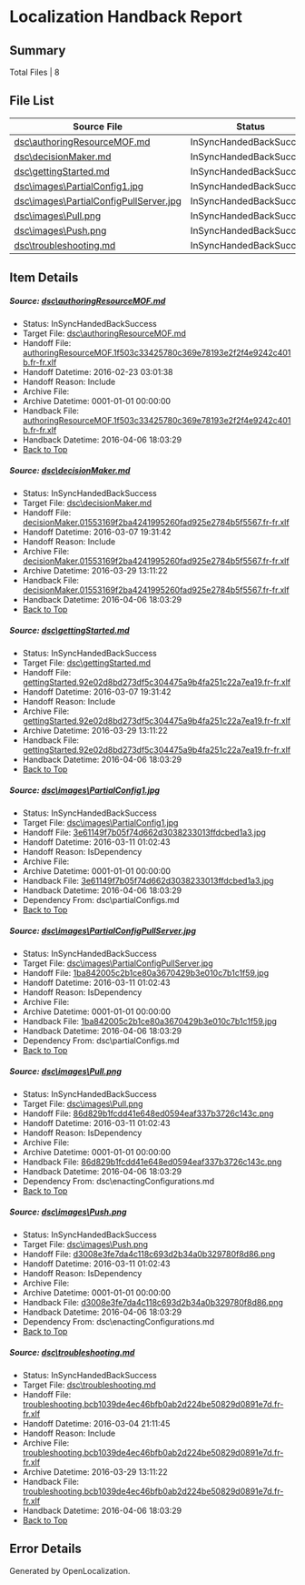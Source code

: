# <a name='report-top'></a> Localization Handback Report

## Summary
 Total Files | 8

## File List
 Source File | Status | Details 
 ----------- | ------ | ------- 
 [dsc\authoringResourceMOF.md](https://github.com/PowerShell/powerShell-Docs/blob/dcacf14d13cc0c3e4bb3b6602ad3ab6b3141471f/dsc/authoringResourceMOF.md) | InSyncHandedBackSuccess | [Details](#f64cbea29a1e9998b8ade46d69c1ef1c584bd6339)
 [dsc\decisionMaker.md](https://github.com/PowerShell/powerShell-Docs/blob/a337f528915c0ed3f9235c1a1a6a4414e15fe66c/dsc/decisionMaker.md) | InSyncHandedBackSuccess | [Details](#03159221013064b2c1d77211c88bb8e1c9a9fcb117)
 [dsc\gettingStarted.md](https://github.com/PowerShell/powerShell-Docs/blob/a337f528915c0ed3f9235c1a1a6a4414e15fe66c/dsc/gettingStarted.md) | InSyncHandedBackSuccess | [Details](#2faac24e90c7925eb22d7a5d95ef6f86831284f522)
 [dsc\images\PartialConfig1.jpg](https://github.com/PowerShell/powerShell-Docs/blob/97cfb44dc3db0937a0eaae5af5113210f988aa56/dsc/images/PartialConfig1.jpg) | InSyncHandedBackSuccess | [Details](#3e61149f7b05f74d662d3038233013ffdcbed1a325)
 [dsc\images\PartialConfigPullServer.jpg](https://github.com/PowerShell/powerShell-Docs/blob/97cfb44dc3db0937a0eaae5af5113210f988aa56/dsc/images/PartialConfigPullServer.jpg) | InSyncHandedBackSuccess | [Details](#1ba842005c2b1ce80a3670429b3e010c7b1c1f5926)
 [dsc\images\Pull.png](https://github.com/PowerShell/powerShell-Docs/blob/97cfb44dc3db0937a0eaae5af5113210f988aa56/dsc/images/Pull.png) | InSyncHandedBackSuccess | [Details](#86d829b1fcdd41e648ed0594eaf337b3726c143c27)
 [dsc\images\Push.png](https://github.com/PowerShell/powerShell-Docs/blob/97cfb44dc3db0937a0eaae5af5113210f988aa56/dsc/images/Push.png) | InSyncHandedBackSuccess | [Details](#d3008e3fe7da4c118c693d2b34a0b329780f8d8628)
 [dsc\troubleshooting.md](https://github.com/PowerShell/powerShell-Docs/blob/9aee11690c9278e18265f954c6808eecbb1576b5/dsc/troubleshooting.md) | InSyncHandedBackSuccess | [Details](#d571a7562bd23e3bca78127732dd4fccb88fee1c65)

## Item Details
##### <a name='f64cbea29a1e9998b8ade46d69c1ef1c584bd6339'></a> Source: [dsc\authoringResourceMOF.md](https://github.com/PowerShell/powerShell-Docs/blob/dcacf14d13cc0c3e4bb3b6602ad3ab6b3141471f/dsc/authoringResourceMOF.md)
* Status: InSyncHandedBackSuccess
* Target File: [dsc\authoringResourceMOF.md](https://github.com/PowerShell/powerShell-Docs.fr-fr/blob/2a5e85ad3a22f2e4577a361e59663d6ad9cf4455/dsc/authoringResourceMOF.md)
* Handoff File: [authoringResourceMOF.1f503c33425780c369e78193e2f2f4e9242c401b.fr-fr.xlf](https://github.com/PowerShell/powerShell-Docs.handoff/blob/51d3980cfb9b603d62276228f5e63d0c8b62778a/ol-handoff/PowerShell/powerShell-Docs.fr-fr/live/authoringResourceMOF.1f503c33425780c369e78193e2f2f4e9242c401b.fr-fr.xlf)
* Handoff Datetime: 2016-02-23 03:01:38
* Handoff Reason: Include
* Archive File: 
* Archive Datetime: 0001-01-01 00:00:00
* Handback File: [authoringResourceMOF.1f503c33425780c369e78193e2f2f4e9242c401b.fr-fr.xlf](https://github.com/PowerShell/powerShell-Docs.handback/blob/02850da5d2851a42313c9f9af3e3435efef92884/ol-handback/PowerShell/powerShell-Docs.fr-fr/live/authoringResourceMOF.1f503c33425780c369e78193e2f2f4e9242c401b.fr-fr.xlf)
* Handback Datetime: 2016-04-06 18:03:29
* [Back to Top](#report-top)

##### <a name='03159221013064b2c1d77211c88bb8e1c9a9fcb117'></a> Source: [dsc\decisionMaker.md](https://github.com/PowerShell/powerShell-Docs/blob/a337f528915c0ed3f9235c1a1a6a4414e15fe66c/dsc/decisionMaker.md)
* Status: InSyncHandedBackSuccess
* Target File: [dsc\decisionMaker.md](https://github.com/PowerShell/powerShell-Docs.fr-fr/blob/2a5e85ad3a22f2e4577a361e59663d6ad9cf4455/dsc/decisionMaker.md)
* Handoff File: [decisionMaker.01553169f2ba4241995260fad925e2784b5f5567.fr-fr.xlf](https://github.com/PowerShell/powerShell-Docs.handoff/blob/ec7ad5b679615c63f057c919c0f1b6fe3b0b278c/ol-handoff/PowerShell/powerShell-Docs.fr-fr/live/decisionMaker.01553169f2ba4241995260fad925e2784b5f5567.fr-fr.xlf)
* Handoff Datetime: 2016-03-07 19:31:42
* Handoff Reason: Include
* Archive File: [decisionMaker.01553169f2ba4241995260fad925e2784b5f5567.fr-fr.xlf](https://github.com/PowerShell/powerShell-Docs.handoff/blob/cc78db7077b65c3e929b0de2c1e64c9aa752b4a1/ol-handoff/PowerShell/powerShell-Docs.fr-fr/live/archive/decisionMaker.01553169f2ba4241995260fad925e2784b5f5567.fr-fr.xlf)
* Archive Datetime: 2016-03-29 13:11:22
* Handback File: [decisionMaker.01553169f2ba4241995260fad925e2784b5f5567.fr-fr.xlf](https://github.com/PowerShell/powerShell-Docs.handback/blob/02850da5d2851a42313c9f9af3e3435efef92884/ol-handback/PowerShell/powerShell-Docs.fr-fr/live/decisionMaker.01553169f2ba4241995260fad925e2784b5f5567.fr-fr.xlf)
* Handback Datetime: 2016-04-06 18:03:29
* [Back to Top](#report-top)

##### <a name='2faac24e90c7925eb22d7a5d95ef6f86831284f522'></a> Source: [dsc\gettingStarted.md](https://github.com/PowerShell/powerShell-Docs/blob/a337f528915c0ed3f9235c1a1a6a4414e15fe66c/dsc/gettingStarted.md)
* Status: InSyncHandedBackSuccess
* Target File: [dsc\gettingStarted.md](https://github.com/PowerShell/powerShell-Docs.fr-fr/blob/2a5e85ad3a22f2e4577a361e59663d6ad9cf4455/dsc/gettingStarted.md)
* Handoff File: [gettingStarted.92e02d8bd273df5c304475a9b4fa251c22a7ea19.fr-fr.xlf](https://github.com/PowerShell/powerShell-Docs.handoff/blob/ec7ad5b679615c63f057c919c0f1b6fe3b0b278c/ol-handoff/PowerShell/powerShell-Docs.fr-fr/live/gettingStarted.92e02d8bd273df5c304475a9b4fa251c22a7ea19.fr-fr.xlf)
* Handoff Datetime: 2016-03-07 19:31:42
* Handoff Reason: Include
* Archive File: [gettingStarted.92e02d8bd273df5c304475a9b4fa251c22a7ea19.fr-fr.xlf](https://github.com/PowerShell/powerShell-Docs.handoff/blob/cc78db7077b65c3e929b0de2c1e64c9aa752b4a1/ol-handoff/PowerShell/powerShell-Docs.fr-fr/live/archive/gettingStarted.92e02d8bd273df5c304475a9b4fa251c22a7ea19.fr-fr.xlf)
* Archive Datetime: 2016-03-29 13:11:22
* Handback File: [gettingStarted.92e02d8bd273df5c304475a9b4fa251c22a7ea19.fr-fr.xlf](https://github.com/PowerShell/powerShell-Docs.handback/blob/02850da5d2851a42313c9f9af3e3435efef92884/ol-handback/PowerShell/powerShell-Docs.fr-fr/live/gettingStarted.92e02d8bd273df5c304475a9b4fa251c22a7ea19.fr-fr.xlf)
* Handback Datetime: 2016-04-06 18:03:29
* [Back to Top](#report-top)

##### <a name='3e61149f7b05f74d662d3038233013ffdcbed1a325'></a> Source: [dsc\images\PartialConfig1.jpg](https://github.com/PowerShell/powerShell-Docs/blob/97cfb44dc3db0937a0eaae5af5113210f988aa56/dsc/images/PartialConfig1.jpg)
* Status: InSyncHandedBackSuccess
* Target File: [dsc\images\PartialConfig1.jpg](https://github.com/PowerShell/powerShell-Docs.fr-fr/blob/2a5e85ad3a22f2e4577a361e59663d6ad9cf4455/dsc/images/PartialConfig1.jpg)
* Handoff File: [3e61149f7b05f74d662d3038233013ffdcbed1a3.jpg](https://github.com/PowerShell/powerShell-Docs.handoff/blob/835cd43bb26b3ec86d5fde1405337f4d3f8f7d17/ol-handoff/PowerShell/powerShell-Docs.fr-fr/live/3e61149f7b05f74d662d3038233013ffdcbed1a3.jpg)
* Handoff Datetime: 2016-03-11 01:02:43
* Handoff Reason: IsDependency
* Archive File: 
* Archive Datetime: 0001-01-01 00:00:00
* Handback File: [3e61149f7b05f74d662d3038233013ffdcbed1a3.jpg](https://github.com/PowerShell/powerShell-Docs.handback/blob/02850da5d2851a42313c9f9af3e3435efef92884/ol-handback/PowerShell/powerShell-Docs.fr-fr/live/3e61149f7b05f74d662d3038233013ffdcbed1a3.jpg)
* Handback Datetime: 2016-04-06 18:03:29
* Dependency From: dsc\partialConfigs.md
* [Back to Top](#report-top)

##### <a name='1ba842005c2b1ce80a3670429b3e010c7b1c1f5926'></a> Source: [dsc\images\PartialConfigPullServer.jpg](https://github.com/PowerShell/powerShell-Docs/blob/97cfb44dc3db0937a0eaae5af5113210f988aa56/dsc/images/PartialConfigPullServer.jpg)
* Status: InSyncHandedBackSuccess
* Target File: [dsc\images\PartialConfigPullServer.jpg](https://github.com/PowerShell/powerShell-Docs.fr-fr/blob/2a5e85ad3a22f2e4577a361e59663d6ad9cf4455/dsc/images/PartialConfigPullServer.jpg)
* Handoff File: [1ba842005c2b1ce80a3670429b3e010c7b1c1f59.jpg](https://github.com/PowerShell/powerShell-Docs.handoff/blob/835cd43bb26b3ec86d5fde1405337f4d3f8f7d17/ol-handoff/PowerShell/powerShell-Docs.fr-fr/live/1ba842005c2b1ce80a3670429b3e010c7b1c1f59.jpg)
* Handoff Datetime: 2016-03-11 01:02:43
* Handoff Reason: IsDependency
* Archive File: 
* Archive Datetime: 0001-01-01 00:00:00
* Handback File: [1ba842005c2b1ce80a3670429b3e010c7b1c1f59.jpg](https://github.com/PowerShell/powerShell-Docs.handback/blob/02850da5d2851a42313c9f9af3e3435efef92884/ol-handback/PowerShell/powerShell-Docs.fr-fr/live/1ba842005c2b1ce80a3670429b3e010c7b1c1f59.jpg)
* Handback Datetime: 2016-04-06 18:03:29
* Dependency From: dsc\partialConfigs.md
* [Back to Top](#report-top)

##### <a name='86d829b1fcdd41e648ed0594eaf337b3726c143c27'></a> Source: [dsc\images\Pull.png](https://github.com/PowerShell/powerShell-Docs/blob/97cfb44dc3db0937a0eaae5af5113210f988aa56/dsc/images/Pull.png)
* Status: InSyncHandedBackSuccess
* Target File: [dsc\images\Pull.png](https://github.com/PowerShell/powerShell-Docs.fr-fr/blob/2a5e85ad3a22f2e4577a361e59663d6ad9cf4455/dsc/images/Pull.png)
* Handoff File: [86d829b1fcdd41e648ed0594eaf337b3726c143c.png](https://github.com/PowerShell/powerShell-Docs.handoff/blob/835cd43bb26b3ec86d5fde1405337f4d3f8f7d17/ol-handoff/PowerShell/powerShell-Docs.fr-fr/live/86d829b1fcdd41e648ed0594eaf337b3726c143c.png)
* Handoff Datetime: 2016-03-11 01:02:43
* Handoff Reason: IsDependency
* Archive File: 
* Archive Datetime: 0001-01-01 00:00:00
* Handback File: [86d829b1fcdd41e648ed0594eaf337b3726c143c.png](https://github.com/PowerShell/powerShell-Docs.handback/blob/02850da5d2851a42313c9f9af3e3435efef92884/ol-handback/PowerShell/powerShell-Docs.fr-fr/live/86d829b1fcdd41e648ed0594eaf337b3726c143c.png)
* Handback Datetime: 2016-04-06 18:03:29
* Dependency From: dsc\enactingConfigurations.md
* [Back to Top](#report-top)

##### <a name='d3008e3fe7da4c118c693d2b34a0b329780f8d8628'></a> Source: [dsc\images\Push.png](https://github.com/PowerShell/powerShell-Docs/blob/97cfb44dc3db0937a0eaae5af5113210f988aa56/dsc/images/Push.png)
* Status: InSyncHandedBackSuccess
* Target File: [dsc\images\Push.png](https://github.com/PowerShell/powerShell-Docs.fr-fr/blob/2a5e85ad3a22f2e4577a361e59663d6ad9cf4455/dsc/images/Push.png)
* Handoff File: [d3008e3fe7da4c118c693d2b34a0b329780f8d86.png](https://github.com/PowerShell/powerShell-Docs.handoff/blob/835cd43bb26b3ec86d5fde1405337f4d3f8f7d17/ol-handoff/PowerShell/powerShell-Docs.fr-fr/live/d3008e3fe7da4c118c693d2b34a0b329780f8d86.png)
* Handoff Datetime: 2016-03-11 01:02:43
* Handoff Reason: IsDependency
* Archive File: 
* Archive Datetime: 0001-01-01 00:00:00
* Handback File: [d3008e3fe7da4c118c693d2b34a0b329780f8d86.png](https://github.com/PowerShell/powerShell-Docs.handback/blob/02850da5d2851a42313c9f9af3e3435efef92884/ol-handback/PowerShell/powerShell-Docs.fr-fr/live/d3008e3fe7da4c118c693d2b34a0b329780f8d86.png)
* Handback Datetime: 2016-04-06 18:03:29
* Dependency From: dsc\enactingConfigurations.md
* [Back to Top](#report-top)

##### <a name='d571a7562bd23e3bca78127732dd4fccb88fee1c65'></a> Source: [dsc\troubleshooting.md](https://github.com/PowerShell/powerShell-Docs/blob/9aee11690c9278e18265f954c6808eecbb1576b5/dsc/troubleshooting.md)
* Status: InSyncHandedBackSuccess
* Target File: [dsc\troubleshooting.md](https://github.com/PowerShell/powerShell-Docs.fr-fr/blob/2a5e85ad3a22f2e4577a361e59663d6ad9cf4455/dsc/troubleshooting.md)
* Handoff File: [troubleshooting.bcb1039de4ec46bfb0ab2d224be50829d0891e7d.fr-fr.xlf](https://github.com/PowerShell/powerShell-Docs.handoff/blob/8fe483e3360f689e7e1d88aeb036000e9bc4ce6e/ol-handoff/PowerShell/powerShell-Docs.fr-fr/live/troubleshooting.bcb1039de4ec46bfb0ab2d224be50829d0891e7d.fr-fr.xlf)
* Handoff Datetime: 2016-03-04 21:11:45
* Handoff Reason: Include
* Archive File: [troubleshooting.bcb1039de4ec46bfb0ab2d224be50829d0891e7d.fr-fr.xlf](https://github.com/PowerShell/powerShell-Docs.handoff/blob/cc78db7077b65c3e929b0de2c1e64c9aa752b4a1/ol-handoff/PowerShell/powerShell-Docs.fr-fr/live/archive/troubleshooting.bcb1039de4ec46bfb0ab2d224be50829d0891e7d.fr-fr.xlf)
* Archive Datetime: 2016-03-29 13:11:22
* Handback File: [troubleshooting.bcb1039de4ec46bfb0ab2d224be50829d0891e7d.fr-fr.xlf](https://github.com/PowerShell/powerShell-Docs.handback/blob/02850da5d2851a42313c9f9af3e3435efef92884/ol-handback/PowerShell/powerShell-Docs.fr-fr/live/troubleshooting.bcb1039de4ec46bfb0ab2d224be50829d0891e7d.fr-fr.xlf)
* Handback Datetime: 2016-04-06 18:03:29
* [Back to Top](#report-top)


## Error Details

Generated by OpenLocalization.
